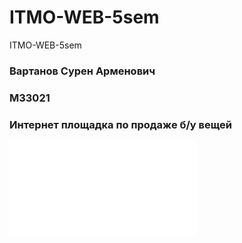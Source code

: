 # ITMO-WEB-5sem
ITMO-WEB-5sem
### Вартанов Сурен Арменович
### M33021
### Интернет площадка по продаже б/у вещей
![alt text](Layout/FirstPage.pdf)
